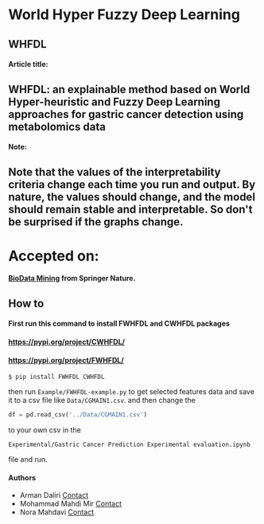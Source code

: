 # World Hyper Fuzzy Deep Learning
## WHFDL

#### Article title:
WHFDL: an explainable method based on World Hyper-heuristic and Fuzzy Deep Learning approaches for gastric cancer detection using metabolomics data
-
#### Note:
Note that the values ​​of the interpretability criteria change each time you run and output.
By nature, the values ​​should change, and the model should remain stable and interpretable. So don't be surprised if the graphs change.
-
# Accepted on: 
#### [BioData Mining](https://biodatamining.biomedcentral.com) from Springer Nature.

## How to
#### First run this command to install FWHFDL and CWHFDL packages
#### https://pypi.org/project/CWHFDL/
#### https://pypi.org/project/FWHFDL/
```shell
$ pip install FWHFDL CWHFDL
```
then run `Example/FWHFDL-example.py` to get selected features data and save it to a csv file like `Data/CGMAIN1.csv`.
and then change the 
```python
df = pd.read_csv('../Data/CGMAIN1.csv')
```
to your own csv in the
```
Experimental/Gastric Cancer Prediction Experimental evaluation.ipynb
```
file and run.

#### Authors
- Arman Daliri [Contact](mailto:daliriwork2@gmail.com)
- Mohammad Mahdi Mir [Contact](mailto:standardret@proton.me)
- Nora Mahdavi [Contact](mailto:noramahdvi@gmail.com)

